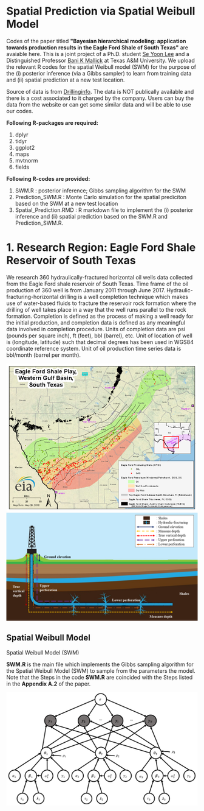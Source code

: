 # Spatial Prediction via Spatial Weibull Model

Codes of the paper titled  **"Bayesian hierarchical modeling: application towards production results in the Eagle Ford Shale of South Texas"** are avaiable here. This is a joint project of a Ph.D. student [Se Yoon Lee](https://sites.google.com/view/seyoonlee) and a Distinguished Professor [Bani K Mallick](https://www.stat.tamu.edu/~bmallick/) at Texas A&M University. We upload the relevant R codes for the spatial Weibull model (SWM) for the purpose of the (i) posterior inference (via a Gibbs sampler) to learn from training data and (ii) spatial prediction at a new test location. 

Source of data is from [Drillinginfo](https://info.drillinginfo.com/). The data is NOT publically available and there is a cost associated to it charged by the company. Users can buy the data from the website or can get some similar data and will be able to use our codes. 

**Following R-packages are required:**
1. dplyr
2. tidyr
3. ggplot2
4. maps
5. mvtnorm
6. fields

**Following R-codes are provided:**
1. SWM.R : posterior inference; Gibbs sampling algorithm for the SWM
2. Prediction_SWM.R : Monte Carlo simulation for the spatial prediciton based on the SWM at a new test location
3. Spatial_Prediction.RMD : R markdown file to implement the (i) posterior inference and (ii) spatial prediction based on the SWM.R and Prediction_SWM.R.

# 1. Research Region: Eagle Ford Shale Reservoir of South Texas
We research 360 hydraulically-fractured horizontal oil wells data collected from the Eagle Ford shale reservoir of South Texas. Time frame of the oil production of 360 well is from January 2011 through June 2017. Hydraulic-fracturing-horizontal drilling is a well completion technique which makes use of water-based fluids to fracture the reservoir rock formation where the drilling of well takes place in a way that the well runs parallel to the rock formation. Completion is defined as the process of making a well ready for the initial production, and completion data is defined as any meaningful data involved in completion procedure. Units of completion data are psi (pounds per square inch), ft (feet), bbl (barrel), etc. Unit of location of well is (longitude, latitude) such that decimal degrees has been used in WGS84 coordinate reference system. Unit of oil production time series data is bbl/month (barrel per month). 

![](images/Eagle_Ford_Shale.png)
![](images/Hydraulic_Fracturing_explain_detail.png)



## Spatial Weibull Model
Spatial Weibull Model (SWM) 

**SWM.R** is the main file which implements the Gibbs sampling algorithm for the Spatial Weibull Model (SWM) to sample from the parameters the model. Note that the Steps in the code **SWM.R** are coincided with the Steps listed in the **Appendix A.2** of the paper. 

![](images/graphical_model.png)
